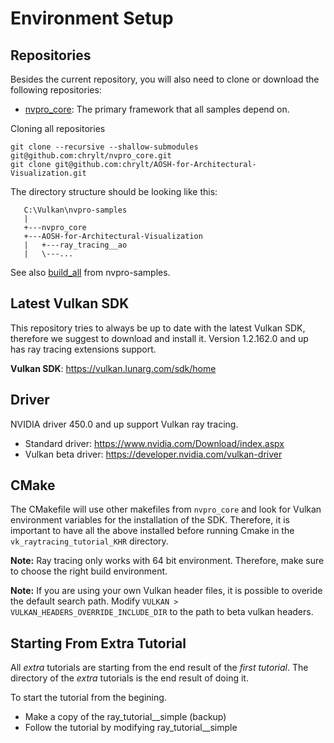 
# Environment Setup


## Repositories

Besides the current repository, you will also need to clone or download the following repositories:

* [nvpro_core](https://github.com/nvpro-samples/nvpro_core): The primary framework that all samples depend on.

Cloning all repositories 

~~~~~
git clone --recursive --shallow-submodules git@github.com:chrylt/nvpro_core.git
git clone git@github.com:chrylt/AOSH-for-Architectural-Visualization.git
~~~~~

The directory structure should be looking like this:

~~~~
   C:\Vulkan\nvpro-samples
   | 
   +---nvpro_core
   +---AOSH-for-Architectural-Visualization
   |   +---ray_tracing__ao
   |   \---...   
~~~~

See also [build_all](https://github.com/nvpro-samples/build_all) from nvpro-samples.

## Latest Vulkan SDK

This repository tries to always be up to date with the latest Vulkan SDK, therefore we suggest to download and install it.
Version 1.2.162.0 and up has ray tracing extensions support.

**Vulkan SDK**: https://vulkan.lunarg.com/sdk/home


## Driver

NVIDIA driver 450.0 and up support Vulkan ray tracing. 

* Standard driver: https://www.nvidia.com/Download/index.aspx
* Vulkan beta driver: https://developer.nvidia.com/vulkan-driver


## CMake

The CMakefile will use other makefiles from `nvpro_core` and look for Vulkan environment variables for the installation of the SDK. Therefore, it is important to have all the above installed before running Cmake in the 
`vk_raytracing_tutorial_KHR` directory.

**Note:** Ray tracing only works with 64 bit environment. Therefore, make sure to choose the right build environment.

**Note:** If you are using your own Vulkan header files, it is possible to overide the default search path.
  Modify `VULKAN > VULKAN_HEADERS_OVERRIDE_INCLUDE_DIR` to the path to beta vulkan headers.

## Starting From Extra Tutorial

All _extra_ tutorials are starting from the end result of the _first tutorial_. The directory of the _extra_ tutorials is the end result of doing it. 

To start the tutorial from the begining.

* Make a copy of the ray_tutorial__simple (backup)
* Follow the tutorial by modifying ray_tutorial__simple
